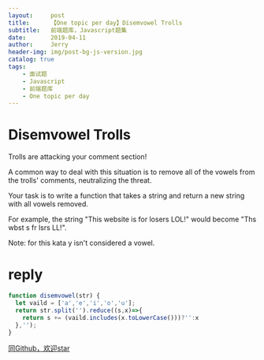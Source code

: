 ```yaml
---
layout:     post
title:      【One topic per day】Disemvowel Trolls
subtitle:   前端题库，Javascript题集
date:       2019-04-11
author:     Jerry
header-img: img/post-bg-js-version.jpg
catalog: true
tags:
    - 面试题
    - Javascript
    - 前端题库
    - One topic per day
---
```


# Disemvowel Trolls
Trolls are attacking your comment section!

A common way to deal with this situation is to remove all of the vowels from the trolls' comments, neutralizing the threat.

Your task is to write a function that takes a string and return a new string with all vowels removed.

For example, the string "This website is for losers LOL!" would become "Ths wbst s fr lsrs LL!".

Note: for this kata y isn't considered a vowel.

# reply
```js
function disemvowel(str) {
  let vaild = ['a','e','i','o','u'];
  return str.split('').reduce((s,x)=>{
    return s += (vaild.includes(x.toLowerCase()))?'':x
  },'');
}
```


[同Github，欢迎star](https://github.com/xiqe/code-train/issues)

